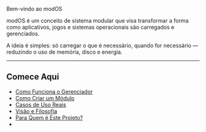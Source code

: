  Bem-vindo ao modOS

modOS é um conceito de sistema modular que visa transformar a forma como aplicativos, jogos e sistemas operacionais são carregados e gerenciados.

A ideia é simples: só carregar o que é necessário, quando for necessário — reduzindo o uso de memória, disco e energia.

---

## Comece Aqui

- [Como Funciona o Gerenciador](Como-Funciona-o-Gerenciador.md)
- [Como Criar um Módulo](Como-Criar-um-Módulo.md)
- [Casos de Uso Reais](Casos-de-Uso-Reais.md)
- [Visão e Filosofia](Visao-e-Filosofia.md)
- [Para Quem é Este Projeto?](Para-Quem-e-Este-Projeto.md)
- 
